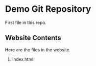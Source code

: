 # Demo Git Repository

First file in this repo.

## Website Contents

Here are the files in the website.

1. index.html